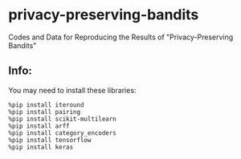 # privacy-preserving-bandits
Codes and Data for Reproducing the Results of "Privacy-Preserving Bandits"

## Info:
You may need to install these libraries:
```
%pip install iteround
%pip install pairing 
%pip install scikit-multilearn
%pip install arff
%pip install category_encoders
%pip install tensorflow
%pip install keras
```
